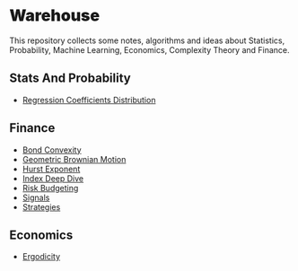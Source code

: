 # <span style='font-family:Inter Black'> Warehouse </span>

This repository collects some notes, algorithms and ideas about Statistics, Probability, Machine Learning, Economics,
Complexity Theory and Finance.

## <span style='font-family:Inter'> Stats And Probability </span>

- [Regression Coefficients Distribution](Notes/StatsAndProbability/RegressionCoefficientsDistribution.ipynb)

## <span style='font-family:Inter'> Finance </span>

- [Bond Convexity](Notes/Finance/bond_convexity.ipynb)
- [Geometric Brownian Motion](Notes/Finance/GeometricBrownianMotion.ipynb)
- [Hurst Exponent](Notes/Finance/Hurst.ipynb)
- [Index Deep Dive](Notes/Finance/IndexDeepDive.ipynb)
- [Risk Budgeting](Notes/Finance/RiskBudgeting.ipynb)
- [Signals](Notes/Finance/Signals.ipynb)
- [Strategies](Notes/Finance/Strategies.ipynb)

## <span style='font-family:Inter'> Economics </span>

- [Ergodicity](Notes/Economics/Ergodicity.ipynb)

